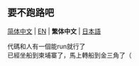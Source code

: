 ## 要不跑路吧

[简体中文](README.md) | [EN](README_en-US.md) | **繁体中文** | [日本語](README_ja-JP.md)

代碼和人有一個能run就行了  
已經坐船到柬埔寨了，馬上轉船到金三角了（
